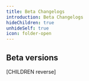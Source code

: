 ```yaml
---
title: Beta Changelogs
introduction: Beta Changelogs
hideChildren: true
unhideSelf: true
icon: folder-open
---
```


## Beta versions

[CHILDREN reverse]
